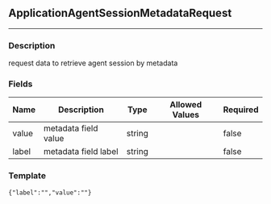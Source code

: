 ## ApplicationAgentSessionMetadataRequest
---
### Description
request data to retrieve agent session by metadata
### Fields
| Name | Description | Type | Allowed Values | Required |
| ---- | ----------- | ---- | -------------- | -------- |
| value | metadata field value | string |  | false |
| label | metadata field label | string |  | false |
### Template
```
{"label":"","value":""}
```
